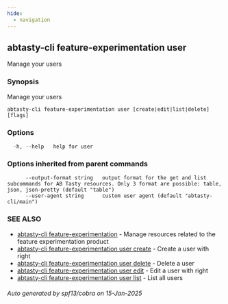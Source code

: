 ```yaml
---
hide:
  - navigation
---
```

## abtasty-cli feature-experimentation user

Manage your users

### Synopsis

Manage your users

```
abtasty-cli feature-experimentation user [create|edit|list|delete] [flags]
```

### Options

```
  -h, --help   help for user
```

### Options inherited from parent commands

```
      --output-format string   output format for the get and list subcommands for AB Tasty resources. Only 3 format are possible: table, json, json-pretty (default "table")
      --user-agent string      custom user agent (default "abtasty-cli/main")
```

### SEE ALSO

* [abtasty-cli feature-experimentation](abtasty-cli_feature-experimentation.md)	 - Manage resources related to the feature experimentation product
* [abtasty-cli feature-experimentation user create](abtasty-cli_feature-experimentation_user_create.md)	 - Create a user with right
* [abtasty-cli feature-experimentation user delete](abtasty-cli_feature-experimentation_user_delete.md)	 - Delete a user
* [abtasty-cli feature-experimentation user edit](abtasty-cli_feature-experimentation_user_edit.md)	 - Edit a user with right
* [abtasty-cli feature-experimentation user list](abtasty-cli_feature-experimentation_user_list.md)	 - List all users

###### Auto generated by spf13/cobra on 15-Jan-2025
